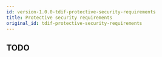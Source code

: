 ```yaml
---
id: version-1.0.0-tdif-protective-security-requirements
title: Protective security requirements
original_id: tdif-protective-security-requirements
---
```


## TODO
